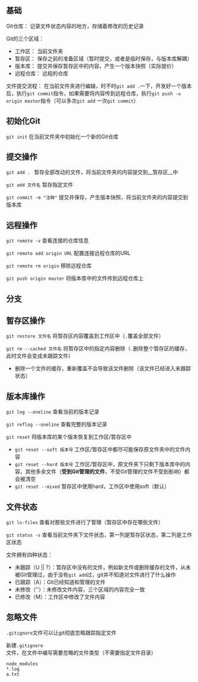 ## 基础

Git仓库： 记录文件状态内容的地方，存储着修改的历史记录

Git的三个区域： 

- 工作区： 当前文件夹
- 暂存区： 保存之前的准备区域（暂时提交，或者是临时保存，与版本库解耦）
- 版本库： 提交并保存暂存区中的内容，产生一个版本快照（实际提价）
- 远程仓库： 远程的仓库

文件提交流程： 在当前文件夹进行编辑，时不时`git add .`一下，开发好一个版本后，执行`git commit`指令，如果需要将内容传到远程仓库，执行`git push -u origin master`指令（可以多次`git add` 一次`git commit`）

## 初始化Git

`git init` 在当前文件夹中初始化一个新的Git仓库

## 提交操作

`git add . ` 暂存全部改动的文件，将当前文件夹的内容提交到__暂存区__中

`git add 文件名` 暂存指定文件

`git commit -m "注释"` 提交并保存，产生版本快照，将当前文件夹的内容提交到版本库 

## 远程操作

`git remote -v` 查看连接的仓库信息

`git remote add origin URL` 配置连接远程仓库的URL

`git remote rm origin` 移除远程仓库

`git push origin master` 将版本库中的文件传到远程仓库上

## 分支



## 暂存区操作

`git restore 文件名` 将暂存区内容覆盖到工作区中（`.`覆盖全部文件）

`git rm --cached 文件名` 将暂存区中的指定内容删除（`.`删除整个暂存区的缓存，此时文件会变成未跟踪文件）

- 删除一个文件的缓存，重新覆盖不会导致该文件删除（该文件已经进入未跟踪状态）

## 版本库操作

`git log --oneline` 查看当前的版本记录

`git reflog --oneline` 查看完整的版本记录

`git reset` 将版本库的某个版本恢复到工作区/暂存区中

- `git reset --soft 版本号` 工作区/暂存区中都尽可能保存原文件夹中的文件内容
- `git reset --hard 版本号` 工作区/暂存区中，原文件夹下只剩下版本库中的内容，其他多余文件（__受到Git管理的文件__，不受Git管理的文件不受到影响）都会被清空
- `git reset --mixed` 暂存区中使用hard，工作区中使用soft（默认）

## 文件状态

`git ls-files` 查看对那些文件进行了管理（暂存区中存在哪些文件）

`git status -s` 查看当前文件夹下文件状态，第一列是暂存区状态，第二列是工作区状态

文件拥有四种状态：

- 未跟踪（U || ?）：暂存区中没有的文件，例如新文件或删除缓存的文件，从未被Git管理过，由于没有`git add`过，git并不知道对文件进行了什么操作
- 已跟踪（A）：Git已经知道和管理的文件
- 未修改（''）：未修改文件内容，三个区域的内容完全一致
- 已修改（M）：工作区中修改了文件内容

## 忽略文件

`.gitignore`文件可以让git彻底忽略跟踪指定文件

新建`.gitignore`文件，在文件中编写需要忽略的文件类型（不需要指定文件目录）

```
node_modules
*.log
a.txt
```







